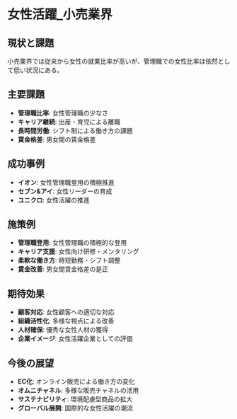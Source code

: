 # 女性活躍_小売業界

## 現状と課題
小売業界では従来から女性の就業比率が高いが、管理職での女性比率は依然として低い状況にある。

## 主要課題
- **管理職比率**: 女性管理職の少なさ
- **キャリア継続**: 出産・育児による離職
- **長時間労働**: シフト制による働き方の課題
- **賃金格差**: 男女間の賃金格差

## 成功事例
- **イオン**: 女性管理職登用の積極推進
- **セブン&アイ**: 女性リーダーの育成
- **ユニクロ**: 女性活躍の推進

## 施策例
- **管理職登用**: 女性管理職の積極的な登用
- **キャリア支援**: 女性向け研修・メンタリング
- **柔軟な働き方**: 時短勤務・シフト調整
- **賃金改善**: 男女間賃金格差の是正

## 期待効果
- **顧客対応**: 女性顧客への適切な対応
- **組織活性化**: 多様な視点による改善
- **人材確保**: 優秀な女性人材の獲得
- **企業イメージ**: 女性活躍企業としての評価

## 今後の展望
- **EC化**: オンライン販売による働き方の変化
- **オムニチャネル**: 多様な販売チャネルの活用
- **サステナビリティ**: 環境配慮型商品の拡大
- **グローバル展開**: 国際的な女性活躍の潮流 